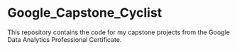 # Google_Capstone_Cyclist
This repository contains the code for my capstone projects from the Google Data Analytics Professional Certificate.
